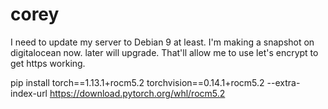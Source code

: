 # corey

I need to update my server to Debian 9 at least. I'm making a snapshot on digitalocean now. later will upgrade. That'll allow me to use let's encrypt to get https working.

pip install torch==1.13.1+rocm5.2 torchvision==0.14.1+rocm5.2 --extra-index-url https://download.pytorch.org/whl/rocm5.2
